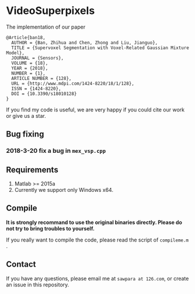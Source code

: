 # VideoSuperpixels

The implementation of our paper 

```
@Article{ban18,
  AUTHOR = {Ban, Zhihua and Chen, Zhong and Liu, Jianguo},
  TITLE = {Supervoxel Segmentation with Voxel-Related Gaussian Mixture Model},
  JOURNAL = {Sensors},
  VOLUME = {18},
  YEAR = {2018},
  NUMBER = {1},
  ARTICLE NUMBER = {128},
  URL = {http://www.mdpi.com/1424-8220/18/1/128},
  ISSN = {1424-8220},
  DOI = {10.3390/s18010128}
}
```

If you find my code is useful, we are very happy if you could cite our work or give us a star.


## Bug fixing

### 2018-3-20 fix a bug in `mex_vsp.cpp`

## Requirements

1. Matlab >= 2015a
2. Currently we support only Windows x64.

## Compile

**It is strongly recommand to use the original binaries directly. Please do not try to bring troubles to yourself.**

If you really want to compile the code, please read the script of `compileme.m` .

## Contact
If you have any questions, please email me at `sawpara at 126.com`, or create an issue in this repository.
